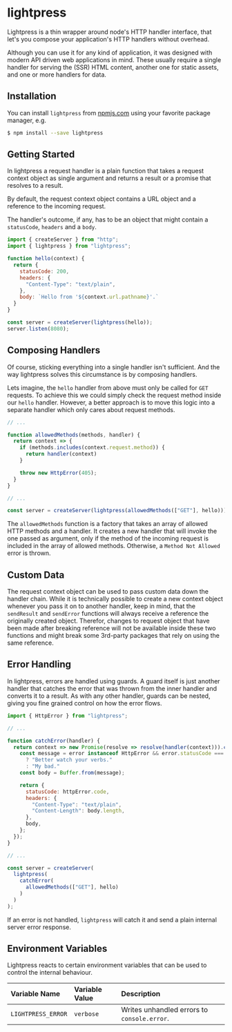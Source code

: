 # lightpress

Lightpress is a thin wrapper around node's HTTP handler interface, that let's
you compose your application's HTTP handlers without overhead.

Although you can use it for any kind of application, it was designed with
modern API driven web applications in mind. These usually require a single
handler for serving the (SSR) HTML content, another one for static assets, and
one or more handlers for data.

## Installation

You can install `lightpress` from [npmjs.com](https://www.npmjs.com) using your
favorite package manager, e.g.

```bash
$ npm install --save lightpress
```

## Getting Started

In lightpress a request handler is a plain function that takes a request context
object as single argument and returns a result or a promise that resolves
to a result.

By default, the request context object contains a URL object and a reference to
the incoming request.

The handler's outcome, if any, has to be an object that might contain a
`statusCode`, `headers` and a `body`.

```js
import { createServer } from "http";
import { lightpress } from "lightpress";

function hello(context) {
  return {
    statusCode: 200,
    headers: {
      "Content-Type": "text/plain",
    },
    body: `Hello from '${context.url.pathname}'.`
  }
}

const server = createServer(lightpress(hello));
server.listen(8080);
```

## Composing Handlers

Of course, sticking everything into a single handler isn't sufficient. And the
way lightpress solves this circumstance is by composing handlers.

Lets imagine, the `hello` handler from above must only be called for `GET`
requests. To achieve this we could simply check the request method inside our
`hello` handler. However, a better approach is to move this logic into a
separate handler which only cares about request methods.

```js
// ...

function allowedMethods(methods, handler) {
  return context => {
    if (methods.includes(context.request.method)) {
      return handler(context)
    }

    throw new HttpError(405);
  }
}

// ...

const server = createServer(lightpress(allowedMethods(["GET"], hello)));
```

The `allowedMethods` function is a factory that takes an array of allowed HTTP
methods and a handler. It creates a new handler that will invoke the one passed
as argument, only if the method of the incoming request is included in the array
of allowed methods. Otherwise, a `Method Not Allowed` error is thrown.

## Custom Data

The request context object can be used to pass custom data down the handler
chain. While it is technically possible to create a new context object whenever
you pass it on to another handler, keep in mind, that the `sendResult` and
`sendError` functions will always receive a reference the originally created
object. Therefor, changes to request object that have been made after breaking
reference will not be available inside these two functions and might break some
3rd-party packages that rely on using the same reference.

## Error Handling

In lightpress, errors are handled using guards. A guard itself is just another
handler that catches the error that was thrown from the inner handler and
converts it to a result. As with any other handler, guards can be nested, giving
you fine grained control on how the error flows.

```js
import { HttpError } from "lightpress";

// ...

function catchError(handler) {
  return context => new Promise(resolve => resolve(handler(context))).catch(error => {
    const message = error instanceof HttpError && error.statusCode === 405
      ? "Better watch your verbs."
      : "My bad."
    const body = Buffer.from(message);

    return {
      statusCode: httpError.code,
      headers: {
        "Content-Type": "text/plain",
        "Content-Length": body.length,
      },
      body,
    };
  });
}

// ...

const server = createServer(
  lightpress(
    catchError(
      allowedMethods(["GET"], hello)
    )
  )
);
```

If an error is not handled, `lightpress` will catch it and send a plain internal
server error response.

## Environment Variables

Lightpress reacts to certain environment variables that can be used to control
the internal behaviour.

| Variable Name      | Variable Value | Description
|:-------------------|:---------------|:----------------------------------------
| `LIGHTPRESS_ERROR` | `verbose`      | Writes unhandled errors to `console.error`.
